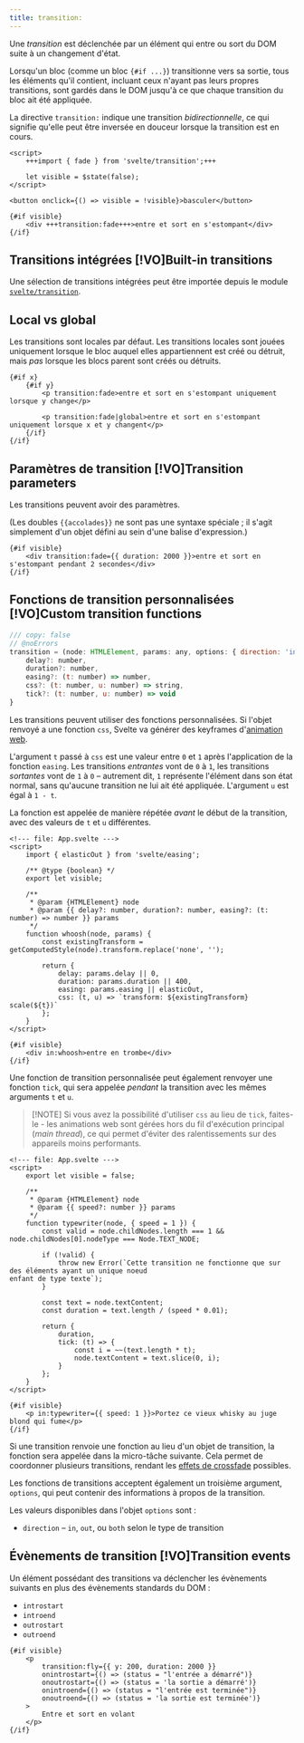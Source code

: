```yaml
---
title: transition:
---
```


Une _transition_ est déclenchée par un élément qui entre ou sort du DOM suite à un changement
d'état.

Lorsqu'un bloc (comme un bloc `{#if ...}`) transitionne vers sa sortie, tous les éléments qu'il
contient, incluant ceux n'ayant pas leurs propres transitions, sont gardés dans le DOM jusqu'à ce
que chaque transition du bloc ait été appliquée.

La directive `transition:` indique une transition _bidirectionnelle_, ce qui signifie qu'elle peut
être inversée en douceur lorsque la transition est en cours.

```svelte
<script>
	+++import { fade } from 'svelte/transition';+++

	let visible = $state(false);
</script>

<button onclick={() => visible = !visible}>basculer</button>

{#if visible}
	<div +++transition:fade+++>entre et sort en s'estompant</div>
{/if}
```

## Transitions intégrées [!VO]Built-in transitions

Une sélection de transitions intégrées peut être importée depuis le module
[`svelte/transition`](svelte-transition).

## Local vs global

Les transitions sont locales par défaut. Les transitions locales sont jouées uniquement lorsque le
bloc auquel elles appartiennent est créé ou détruit, mais _pas_ lorsque les blocs parent sont créés
ou détruits.

```svelte
{#if x}
	{#if y}
		<p transition:fade>entre et sort en s'estompant uniquement lorsque y change</p>

		<p transition:fade|global>entre et sort en s'estompant uniquement lorsque x et y changent</p>
	{/if}
{/if}
```

## Paramètres de transition [!VO]Transition parameters

Les transitions peuvent avoir des paramètres.

(Les doubles `{{accolades}}` ne sont pas une syntaxe spéciale ; il s'agit simplement d'un objet
défini au sein d'une balise d'expression.)

```svelte
{#if visible}
	<div transition:fade={{ duration: 2000 }}>entre et sort en s'estompant pendant 2 secondes</div>
{/if}
```

## Fonctions de transition personnalisées [!VO]Custom transition functions

```js
/// copy: false
// @noErrors
transition = (node: HTMLElement, params: any, options: { direction: 'in' | 'out' | 'both' }) => {
	delay?: number,
	duration?: number,
	easing?: (t: number) => number,
	css?: (t: number, u: number) => string,
	tick?: (t: number, u: number) => void
}
```

Les transitions peuvent utiliser des fonctions personnalisées. Si l'objet renvoyé a une fonction
`css`, Svelte va générer des keyframes d'[animation
web](https://developer.mozilla.org/fr/docs/Web/API/Web_Animations_API).

L'argument `t` passé à `css` est une valeur entre `0` et `1` après l'application de la fonction
`easing`. Les transitions _entrantes_ vont de `0` à `1`, les transitions _sortantes_ vont de `1` à
`0` – autrement dit, `1` représente l'élément dans son état normal, sans qu'aucune transition ne lui
ait été appliquée. L'argument `u` est égal à `1 - t`.

La fonction est appelée de manière répétée _avant_ le début de la transition, avec des valeurs de
`t` et `u` différentes.

```svelte
<!--- file: App.svelte --->
<script>
	import { elasticOut } from 'svelte/easing';

	/** @type {boolean} */
	export let visible;

	/**
	 * @param {HTMLElement} node
	 * @param {{ delay?: number, duration?: number, easing?: (t: number) => number }} params
	 */
	function whoosh(node, params) {
		const existingTransform = getComputedStyle(node).transform.replace('none', '');

		return {
			delay: params.delay || 0,
			duration: params.duration || 400,
			easing: params.easing || elasticOut,
			css: (t, u) => `transform: ${existingTransform} scale(${t})`
		};
	}
</script>

{#if visible}
	<div in:whoosh>entre en trombe</div>
{/if}
```

Une fonction de transition personnalisée peut également renvoyer une fonction `tick`, qui sera
appelée _pendant_ la transition avec les mêmes arguments `t` et `u`.

> [!NOTE] Si vous avez la possibilité d'utiliser `css` au lieu de `tick`, faites-le - les animations
> web sont gérées hors du fil d'exécution principal (_main thread_), ce qui permet d'éviter des
> ralentissements sur des appareils moins performants.

```svelte
<!--- file: App.svelte --->
<script>
	export let visible = false;

	/**
	 * @param {HTMLElement} node
	 * @param {{ speed?: number }} params
	 */
	function typewriter(node, { speed = 1 }) {
		const valid = node.childNodes.length === 1 && node.childNodes[0].nodeType === Node.TEXT_NODE;

		if (!valid) {
			throw new Error(`Cette transition ne fonctionne que sur des éléments ayant un unique noeud
enfant de type texte`);
		}

		const text = node.textContent;
		const duration = text.length / (speed * 0.01);

		return {
			duration,
			tick: (t) => {
				const i = ~~(text.length * t);
				node.textContent = text.slice(0, i);
			}
		};
	}
</script>

{#if visible}
	<p in:typewriter={{ speed: 1 }}>Portez ce vieux whisky au juge blond qui fume</p>
{/if}
```

Si une transition renvoie une fonction au lieu d'un objet de transition, la fonction sera appelée
dans la micro-tâche suivante. Cela permet de coordonner plusieurs transitions, rendant les [effets
de crossfade](/tutorial/deferred-transitions) possibles.

Les fonctions de transitions acceptent également un troisième argument, `options`, qui peut contenir
des informations à propos de la transition.

Les valeurs disponibles dans l'objet `options` sont :

- `direction` – `in`, `out`, ou `both` selon le type de transition

## Évènements de transition [!VO]Transition events

Un élément possédant des transitions va déclencher les évènements suivants en plus des évènements
standards du DOM :

- `introstart`
- `introend`
- `outrostart`
- `outroend`

```svelte
{#if visible}
	<p
		transition:fly={{ y: 200, duration: 2000 }}
		onintrostart={() => (status = "l'entrée a démarré")}
		onoutrostart={() => (status = 'la sortie a démarré')}
		onintroend={() => (status = "l'entrée est terminée")}
		onoutroend={() => (status = 'la sortie est terminée')}
	>
		Entre et sort en volant
	</p>
{/if}
```
